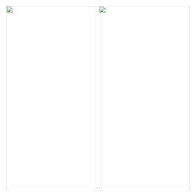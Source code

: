 


<tb>
  <tr>
    <img src="https://user-images.githubusercontent.com/25417544/233469114-05141590-a3f1-4e2c-b5eb-74a7342f21bc.jpg" width="250" height="500"/>
<img src="https://user-images.githubusercontent.com/25417544/233469963-49fef2cd-6e7e-4c26-8303-d0305d6621cc.jpg" width="250" height="500"/>
  </tr>
  </tb>


